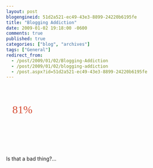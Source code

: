 ```yaml
---
layout: post
blogengineid: 51d2a521-ec49-43e3-8899-24220b6195fe
title: "Blogging Addiction"
date: 2009-01-02 19:18:00 -0600
comments: true
published: true
categories: ["blog", "archives"]
tags: ["General"]
redirect_from: 
  - /post/2009/01/02/Blogging-Addiction
  - /post/2009/01/02/blogging-addiction
  - /post.aspx?id=51d2a521-ec49-43e3-8899-24220b6195fe
---
```

<!-- more -->


<a style="background: url('http://www.oneplusyou.com/q/img/bb_badges/blog_addiction.jpg'); color: #d64b32; text-decoration: none; display: block; width: 286px; height: 128px; padding-top: 50px; padding-left: 17px; -moz-background-clip: -moz-initial; -moz-background-origin: -moz-initial; -moz-background-inline-policy: -moz-initial; font-family: Times New Roman,sans-serif; font-size: 30px" href="http://www.oneplusyou.com/bb/blog_addiction">81%<span style="display: none">How Addicted to Blogging Are You?</span></a>



Is that a bad thing?...

